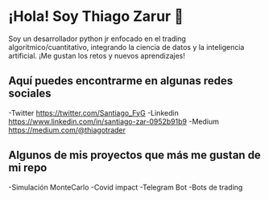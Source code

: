 # ¡Hola! Soy Thiago Zarur 👋

Soy un desarrollador python jr enfocado en el trading algoritmico/cuantitativo, integrando la ciencia de datos y la inteligencia artificial.
¡Me gustan los retos y nuevos aprendizajes!

## Aquí puedes encontrarme en algunas redes sociales

-Twitter  https://twitter.com/Santiago_FyG
-Linkedin https://www.linkedin.com/in/santiago-zar-0952b91b9
-Medium https://medium.com/@thiagotrader

## Algunos de mis proyectos que más me gustan de mi repo

-Simulación MonteCarlo
-Covid impact 
-Telegram Bot
-Bots de trading
